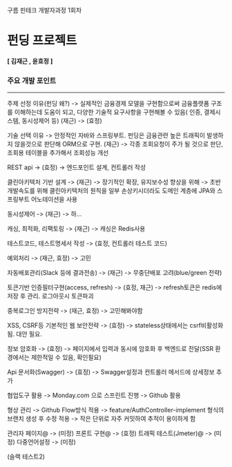 구름 핀테크 개발자과정 1회차

# 펀딩 프로젝트

**[ 김재근 , 윤효정 ]**

### 주요 개발 포인트
--------------------------------------------------------------------------------------------
주제 선정 이유(펀딩 왜?)
-> 실제적인 금융경제 모델을 구현함으로써 금융플랫폼 구조를 이해하는데 도움이 되고,
    다양한 기술적 요구사항을 구현해볼 수 있음( 인증, 결제시스템, 동시성제어 등) (재근)
-> (효정)

기술 선택 이유 
-> 안정적인 자바와 스프링부트. 펀딩은 금융관련 높은 트래픽이 발생하지 않을것으로 판단해 ORM으로 구현. (재근)
-> 각종 조회요청이 주가 될 것으로 판단, 조회용 테이블을 추가해서 조회성능 개선

REST api -> (효정) 
-> 엔드포인트 설계, 컨트롤러 작성

클린아키텍처 기반 설계 -> (재근)
-> 장기적인 확장, 유지보수성 향상을 위해 
-> 초반 개발속도를 위해 클린아키텍처의 원칙을 일부 손상키시더라도 도메인 계층에 JPA와 스프링부트 어노테이션을 사용

동시성제어 -> (재근)
-> 하...

캐싱, 최적화, 리팩토링 -> (재근)
-> 캐싱은 Redis사용

테스트코드, 테스트명세서 작성 -> (효정, 컨트롤러 테스트 코드)

예외처리 -> (재근, 효정)
-> 고민

자동배포관리(Slack 등에 결과전송) -> (재근)
-> 무중단배포 고려(blue/green 전략) 

토큰기반 인증필터구현(access, refresh) -> (효정, 재근)
-> refresh토큰은 redis에 저장 후 관리. 로그아웃시 토큰파괴

중복로그인 방지전략 -> (재근, 효정)
-> 고민해봐야함

XSS, CSRF등 기본적인 웹 보안전략 -> (효정)
-> stateless상태에서는 csrf비활성화됨. 대안 필요.

정보 암호화 -> (효정)
-> 페이지에서 입력과 동시에 암호화 후 백엔드로 전달(SSR 환경에서는 제한적일 수 있음, 확인필요)

Api 문서화(Swagger) -> (효정)
-> Swagger설정과 컨트롤러 메서드에 상세정보 추가

협업도구 활용
-> Monday.com 으로 스프린트 진행
-> Github 활용

형상 관리
-> Github Flow방식 적용
-> feature/AuthController-implement 형식의 브랜치 생성 후 수정 적용
-> 작은 단위로 자주 커밋하여 추적이 용이하게 함

관리자 페이지@ -> (미정)
프론트 구현@ -> (효정)
트래픽 테스트(Jmeter)@ -> (미정)
다중언어설정 -> (미정)


(슬랙 테스트2) 




